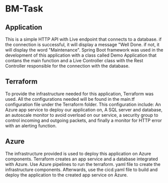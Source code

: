 # BM-Task

## Application
This is a simple HTTP API with Live endpoint that connects to a database. if the connection is successful, it will display a message "Well Done. if not, it will display the word "Maintenance". Spring Boot framework was used in the development of this application with a class called Demo Application that contans the main function and a Live Controller class with the Rest Controller responsible for the connection with the database.

## Terraform
To provide the infrastructure needed for this application, Terraform was used. All the configurations needed will be found in the main.tf configuration file under the Terraform folder. This configuration include: An Azure app service to deploy our application on, A SQL server and database, an autoscale monitor to avoid overload on our service, a security group to control incoming and outgoing packets, and finally a monitor for HTTP error with an alerting function.

## Azure
The infrastructure provided is used to deploy this application on Azure components. Terraform creates an app service and a database integrated with Azure. Use Azure pipelines to run the terraform. yaml file to create the infrastructure components. Afterwards, use the cicd.yaml file to build and deploy the application to the created app service on Azure.

